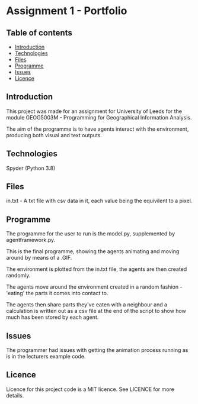 # Assignment 1 - Portfolio

## Table of contents
* [Introduction](#introduction)
* [Technologies](#technologies)
* [Files](#Files)
* [Programme](#Programme)
* [Issues](#Issues)
* [Licence](#licence)

## Introduction
This project was made for an assignment for University of Leeds for the module GEOG5003M - Programming for Geographical Information Analysis.

The aim of the programme is to have agents interact with the environment, producing both visual and text outputs.

## Technologies
Spyder (Python 3.8)

## Files
in.txt - A txt file with csv data in it, each value being the equivilent to a pixel.

## Programme
The programme for the user to run is the model.py, supplemented by agentframework.py.

This is the final programme, showing the agents animating and moving around by means of a .GIF.

The environment is plotted from the in.txt file, the agents are then created randomly.

The agents move around the environment created in a random fashion - 'eating' the parts it comes into contact to.

The agents then share parts they've eaten with a neighbour and a calculation is written out as a csv file at the end of the script to show how much has been stored by each agent.

## Issues
The programmer had issues with getting the animation process running as is in the lecturers example code.

## Licence
Licence for this project code is a MIT licence. See LICENCE for more details.
